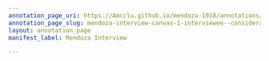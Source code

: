 ```yaml
---
annotation_page_uri: https://Amcclu.github.io/mendoza-1018/annotations/mendoza-interview-canvas-1-interviewee--consideration-of-importance-of-interview-meta-awareness.json
annotation_page_slug: mendoza-interview-canvas-1-interviewee--consideration-of-importance-of-interview-meta-awareness
layout: annotation_page
manifest_label: Mendoza Interview

---
```

